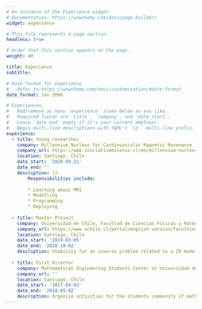 ```yaml
---
# An instance of the Experience widget.
# Documentation: https://wowchemy.com/docs/page-builder/
widget: experience

# This file represents a page section.
headless: true

# Order that this section appears on the page.
weight: 40

title: Experience
subtitle:

# Date format for experience
#   Refer to https://wowchemy.com/docs/customization/#date-format
date_format: Jan 2006

# Experiences.
#   Add/remove as many `experience` items below as you like.
#   Required fields are `title`, `company`, and `date_start`.
#   Leave `date_end` empty if it's your current employer.
#   Begin multi-line descriptions with YAML's `|2-` multi-line prefix.
experience:
  - title: Young researcher
    company: Millennium Nucleus for Cardiovascular Magnetic Resonance
    company_url: https://www.iniciativamilenio.cl/en/millennium-nucleus-in-cardiovascular-magnetic-resonance/#:~:text=The%20mission%20of%20the%20Millennium,and%20treatment%20of%20cardiovascular%20diseases.
    location: Santiago, Chile
    date_start: '2020-09-21'
    date_end: ''
    description: |2-
        Responsibilities include:
        
        * Learning about MRI
        * Modelling
        * Programming
        * Deploying
        
  - title: Master Project
    company: Universidad de Chile, Facultad de Ciencias Físicas y Matemáticas
    company_url: https://www.uchile.cl/portal/english-version/faculties-and-institutes/49769/faculty-of-physical-and-mathematical-sciences
    location: Santiago, Chile
    date_start: '2019-03-05'
    date_end: '2020-10-02'
    description: Stability for an inverse problem related to a 2D model of Light Sheet Fluorescence Microscopy based on heat equation and extension of the direct model to the 3D case  
    
  - title: First Director
    company: Mathematical Engineering Students Center at Universidad de Chile, Facultad de Ciencias Físicas y Matemáticas
    company_url: ''
    location: Santiago, Chile
    date_start: '2017-04-03'
    date_end: '2018-05-02'
    description: Organize activities for the students community of mathematical engineer career. 
---
```

